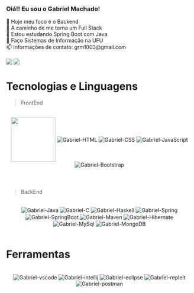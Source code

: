 ### Oiá!! Eu sou o Gabriel Machado!
<div "display: row">
 🔭 Hoje meu foco é o Backend <br>
 🔭 A caminho de me torna um Full Stack<br>
 🌱 Estou estudando Spring Boot com Java<br>
 🌱 Faço Sistemas de Informação na UFU<br>
 📫 Informações de contato: grm1003@gmail.com <br>
 
 </div><br>
 <div >
  <a href="https://github.com/grm1003">
</div>

<div>
  <a href="https://www.instagram.com/gabrielrmachado_/" target="_blank"><img src="https://img.shields.io/badge/-Instagram-%23E4405F?style=for-the-badge&logo=instagram&logoColor=white" target="_blank"></a>
 <a href="https://www.linkedin.com/in/gabriel-rezende-machado-920b18183/" target="_blank"><img src="https://img.shields.io/badge/-LinkedIn-%230077B5?style=for-the-badge&logo=linkedin&logoColor=white" target="_blank"></a> 
  </div>
 
 # Tecnologias e Linguagens

> FrontEnd
<br>
<div align="center" style="display: inline_block;">
  <img align="center" width="120" height="auto" src="https://cdn.jsdelivr.net/gh/devicons/devicon/icons/angularjs/angularjs-original-wordmark.svg" />
  <img align="center" alt="Gabriel-HTML" src="https://img.shields.io/badge/HTML5-E34F26?style=for-the-badge&logo=html5&logoColor=white">
  <img align="center" alt="Gabriel-CSS" src="https://img.shields.io/badge/CSS3-1572B6?style=for-the-badge&logo=css3&logoColor=white">
  <img align="center" alt="Gabriel-JavaScript" src="https://img.shields.io/badge/JavaScript-323330?style=for-the-badge&logo=javascript&logoColor=F7DF1E">
  <img align="center" alt="Gabriel-Bootstrap" src="https://img.shields.io/badge/Bootstrap-563D7C?style=for-the-badge&logo=bootstrap&logoColor=white">  
</div>
<br>

#

> BackEnd 
<br>
<div align="center" style="display: inline_block;">
  <img align="center" alt="Gabriel-Java" src="https://img.shields.io/badge/Java-ED8B00?style=for-the-badge&logo=java&logoColor=white">
 <img align="center" alt="Gabriel-C" src="https://img.shields.io/badge/c-%2300599C.svg?style=for-the-badge&logo=c&logoColor=white">
 <img align="center" alt="Gabriel-Haskell" src="https://img.shields.io/badge/Haskell-5e5086?style=for-the-badge&logo=haskell&logoColor=white">
  <img align="center" alt="Gabriel-Spring" src="https://img.shields.io/badge/Spring-6DB33F?style=for-the-badge&logo=spring&logoColor=white">
  <img align="center" alt="Gabriel-SpringBoot" src="https://img.shields.io/badge/Spring_Boot-F2F4F9?style=for-the-badge&logo=spring-boot">
  <img align="center" alt="Gabriel-Maven" src="https://img.shields.io/badge/Apache%20Maven-C71A36?style=for-the-badge&logo=Apache%20Maven&logoColor=white">
  <img align="center" alt="Gabriel-Hibernate" src="https://img.shields.io/badge/Hibernate-59666C?style=for-the-badge&logo=Hibernate&logoColor=white"> 
  <img align="center" alt="Gabriel-MySql" src="https://img.shields.io/badge/MySQL-005C84?style=for-the-badge&logo=mysql&logoColor=white"> 
   <img align="center" alt="Gabriel-MongoDB" src="https://img.shields.io/badge/MongoDB-%234ea94b.svg?style=for-the-badge&logo=mongodb&logoColor=white"> 
</div>
<br>
 
  # Ferramentas
 <br>
 <div align="center" style="display: inline_block;">
  <img align="center" alt="Gabriel-vscode" src="https://img.shields.io/badge/VSCode-0078D4?style=for-the-badge&logo=visual%20studio%20code&logoColor=white">
  <img align="center" alt="Gabriel-intellij" src="https://img.shields.io/badge/IntelliJ_IDEA-000000.svg?style=for-the-badge&logo=intellij-idea&logoColor=white">
  <img align="center" alt="Gabriel-eclipse" src="https://img.shields.io/badge/Eclipse-2C2255?style=for-the-badge&logo=eclipse&logoColor=white">
  <img align="center" alt="Gabriel-repleit" src="https://img.shields.io/badge/Replit-DD1200?style=for-the-badge&logo=Replit&logoColor=white">
  <img align="center" alt="Gabriel-postman" src="https://img.shields.io/badge/Postman-FF6C37?style=for-the-badge&logo=Postman&logoColor=white">
  </div>
